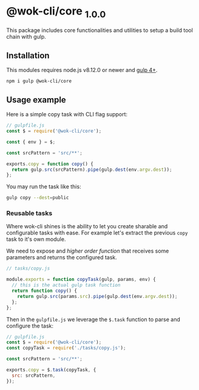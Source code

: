 # @wok-cli/core <sub>1.0.0<sub>

This package includes core functionalities and utilities to setup a build tool chain with gulp.

## Installation

This modules requires node.js v8.12.0 or newer and [gulp 4+](https://gulpjs.com/).

```
npm i gulp @wok-cli/core
```

## Usage example

Here is a simple copy task with CLI flag support:

```js
// gulpfile.js
const $ = require('@wok-cli/core');

const { env } = $;

const srcPattern = 'src/**';

exports.copy = function copy() {
  return gulp.src(srcPattern).pipe(gulp.dest(env.argv.dest));
};
```

You may run the task like this:

```bash
gulp copy --dest=public
```

### Reusable tasks

Where wok-cli shines is the ability to let you create sharable and configurable tasks with ease. For example let's extract the previous `copy` task to it's own module.

We need to expose and _higher order function_ that receives some parameters and returns the configured task.

```js
// tasks/copy.js

module.exports = function copyTask(gulp, params, env) {
  // this is the actual gulp task function
  return function copy() {
    return gulp.src(params.src).pipe(gulp.dest(env.argv.dest));
  };
};
```

Then in the `gulpfile.js` we leverage the `$.task` function to parse and configure the task:

```js
// gulpfile.js
const $ = require('@wok-cli/core');
const copyTask = require('./tasks/copy.js');

const srcPattern = 'src/**';

exports.copy = $.task(copyTask, {
  src: srcPattern,
});
```
